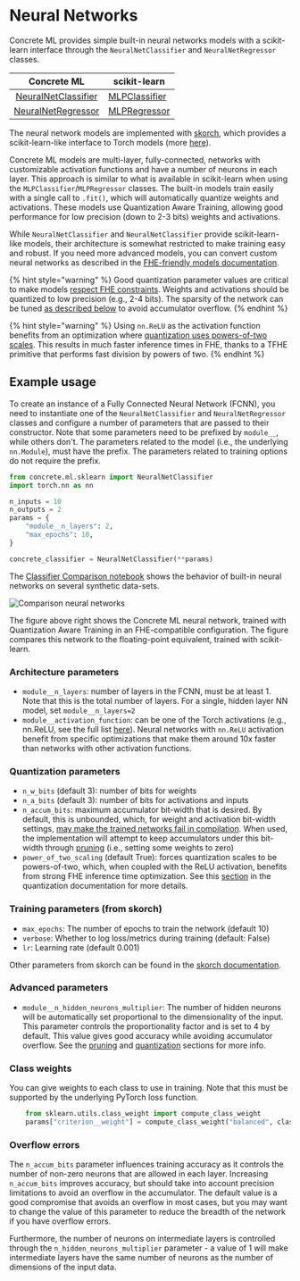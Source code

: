# Neural Networks

Concrete ML provides simple built-in neural networks models with a scikit-learn interface through the `NeuralNetClassifier` and `NeuralNetRegressor` classes.

|                                          Concrete ML                                          | scikit-learn                                                                                                  |
| :-------------------------------------------------------------------------------------------: | ------------------------------------------------------------------------------------------------------------- |
| [NeuralNetClassifier](../references/api/concrete.ml.sklearn.qnn.md#class-neuralnetclassifier) | [MLPClassifier](https://scikit-learn.org/stable/modules/generated/sklearn.neural\_network.MLPClassifier.html) |
|  [NeuralNetRegressor](../references/api/concrete.ml.sklearn.qnn.md#class-neuralnetregressor)  | [MLPRegressor](https://scikit-learn.org/stable/modules/generated/sklearn.neural\_network.MLPRegressor.html)   |

The neural network models are implemented with [skorch](https://skorch.readthedocs.io/en/stable/index.html), which provides a scikit-learn-like interface to Torch models (more [here](../explanations/project-architecture/external\_libraries.md#skorch)).

Concrete ML models are multi-layer, fully-connected, networks with customizable activation functions and have a number of neurons in each layer. This approach is similar to what is available in scikit-learn when using the `MLPClassifier`/`MLPRegressor` classes. The built-in models train easily with a single call to `.fit()`, which will automatically quantize weights and activations. These models use Quantization Aware Training, allowing good performance for low precision (down to 2-3 bits) weights and activations.

While `NeuralNetClassifier` and `NeuralNetClassifier` provide scikit-learn-like models, their architecture is somewhat restricted to make training easy and robust. If you need more advanced models, you can convert custom neural networks as described in the [FHE-friendly models documentation](../deep-learning/fhe\_friendly\_models.md).

{% hint style="warning" %}
Good quantization parameter values are critical to make models [respect FHE constraints](../getting-started/concepts.md#model-accuracy-considerations-under-fhe-constraints). Weights and activations should be quantized to low precision (e.g., 2-4 bits). The sparsity of the network can be tuned [as described below](neural-networks.md#overflow-errors) to avoid accumulator overflow.
{% endhint %}

{% hint style="warning" %}
Using `nn.ReLU` as the activation function benefits from an optimization where [quantization uses powers-of-two scales](../explanations/quantization.md#quantization-special-cases). This results in much faster inference times in FHE, thanks to a TFHE primitive that performs fast division by powers of two.
{% endhint %}

## Example usage

To create an instance of a Fully Connected Neural Network (FCNN), you need to instantiate one of the `NeuralNetClassifier` and `NeuralNetRegressor` classes and configure a number of parameters that are passed to their constructor. Note that some parameters need to be prefixed by `module__`, while others don't. The parameters related to the model (i.e., the underlying `nn.Module`), must have the prefix. The parameters related to training options do not require the prefix.

```python
from concrete.ml.sklearn import NeuralNetClassifier
import torch.nn as nn

n_inputs = 10
n_outputs = 2
params = {
    "module__n_layers": 2,
    "max_epochs": 10,
}

concrete_classifier = NeuralNetClassifier(**params)
```

The [Classifier Comparison notebook](../tutorials/ml\_examples.md) shows the behavior of built-in neural networks on several synthetic data-sets.

![Comparison neural networks](../figures/neural\_nets\_builtin.png)

The figure above right shows the Concrete ML neural network, trained with Quantization Aware Training in an FHE-compatible configuration. The figure compares this network to the floating-point equivalent, trained with scikit-learn.

### Architecture parameters

* `module__n_layers`: number of layers in the FCNN, must be at least 1. Note that this is the total number of layers. For a single, hidden layer NN model, set `module__n_layers=2`
* `module__activation_function`: can be one of the Torch activations (e.g., nn.ReLU, see the full list [here](../deep-learning/torch\_support.md#activation-functions)). Neural networks with `nn.ReLU` activation benefit from specific optimizations that make them around 10x faster than networks with other activation functions.

### Quantization parameters

* `n_w_bits` (default 3): number of bits for weights
* `n_a_bits` (default 3): number of bits for activations and inputs
* `n_accum_bits`: maximum accumulator bit-width that is desired. By default, this is unbounded, which, for weight and activation bit-width settings, [may make the trained networks fail in compilation](neural-networks.md#overflow-errors). When used, the implementation will attempt to keep accumulators under this bit-width through [pruning](../explanations/pruning.md) (i.e., setting some weights to zero)
* `power_of_two_scaling` (default True): forces quantization scales to be powers-of-two, which, when coupled with the ReLU activation, benefits from strong FHE inference time optimization. See this [section](../explanations/quantization.md#quantization-special-cases) in the quantization documentation for more details.

### Training parameters (from skorch)

* `max_epochs`: The number of epochs to train the network (default 10)
* `verbose`: Whether to log loss/metrics during training (default: False)
* `lr`: Learning rate (default 0.001)

Other parameters from skorch can be found in the [skorch documentation](https://skorch.readthedocs.io/en/stable/classifier.html).

### Advanced parameters

* `module__n_hidden_neurons_multiplier`: The number of hidden neurons will be automatically set proportional to the dimensionality of the input. This parameter controls the proportionality factor and is set to 4 by default. This value gives good accuracy while avoiding accumulator overflow. See the [pruning](../explanations/pruning.md) and [quantization](../explanations/quantization.md) sections for more info.

### Class weights

You can give weights to each class to use in training. Note that this must be supported by the underlying PyTorch loss function.

```python
    from sklearn.utils.class_weight import compute_class_weight
    params["criterion__weight"] = compute_class_weight("balanced", classes=classes, y=y_train)
```

### Overflow errors

The `n_accum_bits` parameter influences training accuracy as it controls the number of non-zero neurons that are allowed in each layer. Increasing `n_accum_bits` improves accuracy, but should take into account precision limitations to avoid an overflow in the accumulator. The default value is a good compromise that avoids an overflow in most cases, but you may want to change the value of this parameter to reduce the breadth of the network if you have overflow errors.

Furthermore, the number of neurons on intermediate layers is controlled through the `n_hidden_neurons_multiplier` parameter - a value of 1 will make intermediate layers have the same number of neurons as the number of dimensions of the input data.
